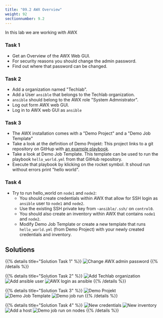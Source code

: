 ```yaml
---
title: "09.2 AWX Overview"
weight: 92
sectionnumber: 9.2
---
```


In this lab we are working with AWX

### Task 1

* Get an Overview of the AWX Web GUI.
* For security reasons you should change the admin password.
* Find out where that password can be changed.

### Task 2

* Add a organization named "Techlab".
* Add a User `ansible` that belongs to the Techlab organization.
* `ansible` should belong to the AWX role "System Admnistrator".
* Log out form AWX web GUI.
* Log in to AWX web GUI as `ansible`

### Task 3

* The AWX installation comes with a "Demo Project" and a "Demo Job Template"
* Take a look at the definition of Demo Projekt: This project links to a git repository on GitHup with [an example playbook](https://github.com/ansible/ansible-tower-samples).
* Take a look at Demo Job Template. This template can be used to run the playbook `hello_world.yml` from that GitHub repository.
* Execute that playbook by klicking on the rocket symbol. It shoud run without errors print "hello world".

### Task 4

* Try to run hello_world on `node1` and `node2`:
  * You should create credentials within AWX that allow for SSH login as `ansible` user to `node1` and `node2`.
  * Use the existing SSH private key from `~ansible/.ssh/` on `control0`.
  * You should also create an inventory within AWX that contains `node1` and `node2`.
  * Modify Demo Job Template or create a new template that runs `hello_world.yml` (from Demo Project) with your newly created credentials and inventory.


## Solutions

{{% details title="Solution Task 1" %}}
![Change AWX admin password](awx002.png)
{{% /details %}}

{{% details title="Solution Task 2" %}}
![Add Techlab organization](awx003.png)
![Add `ansible` user](awx004.png)
![AWX login as `ansible`](awx005.png)
{{% /details %}}

{{% details title="Solution Task 3" %}}
![Demo Projekt](awx006.png)
![Demo Job Template](awx007.png)
![Demo job run](awx008.png)
{{% /details %}}

{{% details title="Solution Task 4" %}}
![New credentials](awx009.png)
![New inventory](awx010.png)
![Add a host](awx011.png)
![Demo job run on nodes](awx012.png)
{{% /details %}}

